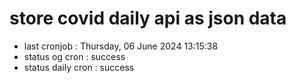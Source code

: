 # store covid daily api as json data

- last cronjob : Thursday, 06 June 2024 13:15:38
- status og cron : success
- status daily cron : success
      
      